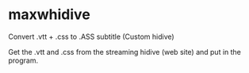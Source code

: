 # maxwhidive
Convert .vtt + .css to .ASS subtitle (Custom hidive)

Get the .vtt and .css from the streaming hidive (web site) and put in the program.
